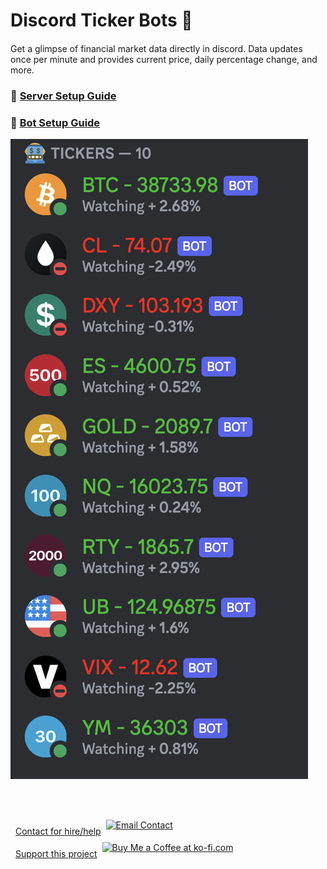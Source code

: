 # Discord Ticker Bots 🤖

####

Get a glimpse of financial market data directly in discord. Data updates once per minute and provides current price, daily percentage change, and more.

### 📜 [Server Setup Guide](/.setup/setup.md)

### 📜 [Bot Setup Guide](/.setup/botSetup.md)

![Sample](final.png)

<br></br>
<a href='mailto:theprogrammergary@gmail.com' target='_blank'>

  <div style='display: flex; align-items: center;'>
    <span style='margin-left: 8px; margin-right: 8px;'>Contact for hire/help</span>
    <img height='24' style='border: 0px; height: 36px;' src='https://img.shields.io/badge/Gmail-D14836?style=for-the-badge&logo=gmail&logoColor=white' border='0' alt='Email Contact' />
  </div>
</a>

<a href='https://ko-fi.com/M4M6RTXS2' target='_blank'>

  <div style='display: flex; align-items: center;'>
    <span style='margin-left: 8px; margin-right: 8px;'>Support this project </span>
    <img height='24' style='border: 0px; height: 36px;' src='https://img.shields.io/badge/Buy_Me_A_Coffee-FFDD00?style=for-the-badge&logo=buy-me-a-coffee&logoColor=black' border='0' alt='Buy Me a Coffee at ko-fi.com' />
  </div>
</a>
